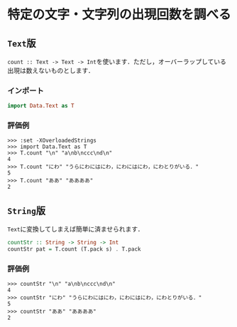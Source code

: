 特定の文字・文字列の出現回数を調べる
====================================

## ``Text``版

``count :: Text -> Text -> Int``を使います．ただし，オーバーラップしている出現は数えないものとします．

### インポート

```haskell
import Data.Text as T
```

### 評価例

```
>>> :set -XOverloadedStrings
>>> import Data.Text as T
>>> T.count "\n" "a\nb\nccc\nd\n"
4
>>> T.count "にわ" "うらにわにはにわ，にわにはにわ，にわとりがいる．"
5
>>> T.count "ああ" "ああああ"
2
```

## ``String``版

``Text``に変換してしまえば簡単に済ませられます．

```haskell
countStr :: String -> String -> Int
countStr pat = T.count (T.pack s) . T.pack
```

### 評価例

```
>>> countStr "\n" "a\nb\nccc\nd\n"
4
>>> countStr "にわ" "うらにわにはにわ，にわにはにわ，にわとりがいる．"
5
>>> countStr "ああ" "ああああ"
2
```
